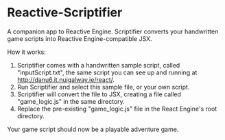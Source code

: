 # Reactive-Scriptifier
A companion app to Reactive Engine. Scriptifier converts your handwritten game scripts into Reactive Engine-compatible JSX.

How it works:
1) Scriptifier comes with a handwritten sample script, called "inputScript.txt", the same script you can see up and running at http://danu6.it.nuigalway.ie/react/.
2) Run Scriptifier and select this sample file, or your own script.
3) Scriptifier will convert the file to JSX, creating a file called "game_logic.js" in the same directory.
4) Replace the pre-existing "game_logic.js" file in the React Engine's root directory.

Your game script should now be a playable adventure game.
